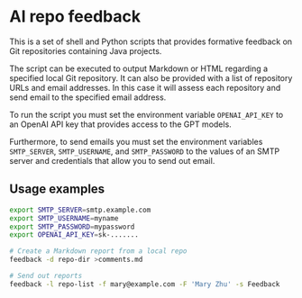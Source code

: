 # AI repo feedback

This is a set of shell and Python scripts that provides formative
feedback on Git repositories containing Java projects.

The script can be executed to output Markdown or HTML regarding
a specified local Git repository.
It can also be provided with a list of repository URLs and email addresses.
In this case it will assess each repository and send email to the
specified email address.

To run the script you must set the environment variable `OPENAI_API_KEY`
to an OpenAI API key that provides access to the GPT models.

Furthermore, to send emails you must set the environment variables
`SMTP_SERVER`, `SMTP_USERNAME`, and `SMTP_PASSWORD` to the values
of an SMTP server and credentials that allow you to send out email.

## Usage examples

```sh
export SMTP_SERVER=smtp.example.com
export SMTP_USERNAME=myname
export SMTP_PASSWORD=mypassword
export OPENAI_API_KEY=sk-.......

# Create a Markdown report from a local repo
feedback -d repo-dir >comments.md

# Send out reports 
feedback -l repo-list -f mary@example.com -F 'Mary Zhu' -s Feedback
```
